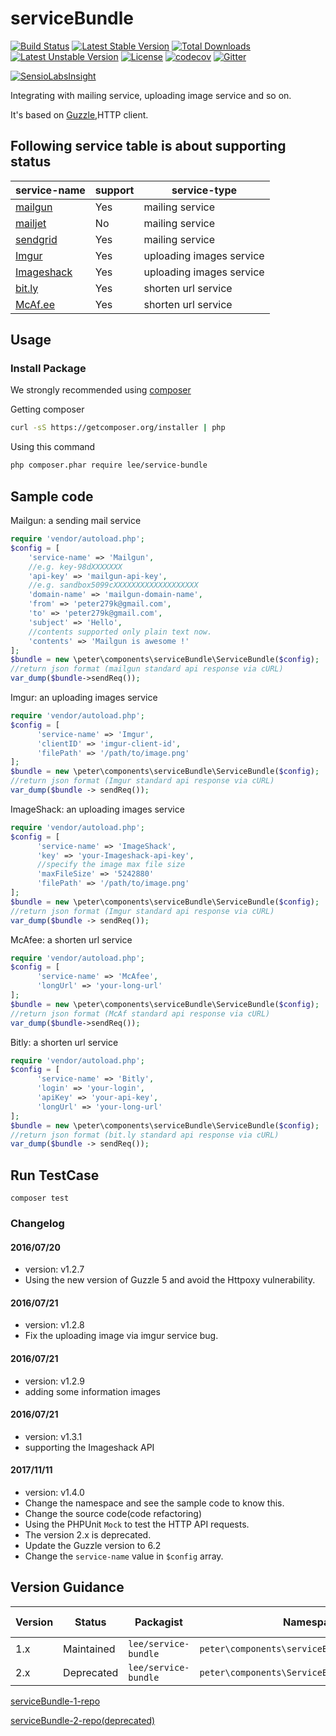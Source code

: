 # serviceBundle
[![Build Status](https://travis-ci.org/peter279k/serviceBundle.svg?branch=v1.2.8)](https://travis-ci.org/peter279k/serviceBundle) [![Latest Stable Version](https://poser.pugx.org/lee/service-bundle/version)](https://packagist.org/packages/lee/service-bundle) [![Total Downloads](https://poser.pugx.org/lee/service-bundle/downloads)](https://packagist.org/packages/lee/service-bundle) [![Latest Unstable Version](https://poser.pugx.org/lee/service-bundle/v/unstable)](https://packagist.org/packages/lee/service-bundle) [![License](https://poser.pugx.org/lee/service-bundle/license)](https://packagist.org/packages/lee/service-bundle) [![codecov](https://codecov.io/gh/peter279k/serviceBundle/branch/master/graph/badge.svg)](https://codecov.io/gh/peter279k/serviceBundle)
[![Gitter](https://badges.gitter.im/peter279k/serviceBundle.svg)](https://gitter.im/peter279k/serviceBundle?utm_source=badge&utm_medium=badge&utm_campaign=pr-badge)

[![SensioLabsInsight](https://insight.sensiolabs.com/projects/f29371ba-ab1c-4203-84d3-7c903e919824/big.png)](https://insight.sensiolabs.com/projects/f29371ba-ab1c-4203-84d3-7c903e919824)

Integrating with mailing service, uploading image service and so on.

It's based on [Guzzle](https://github.com/guzzle/guzzle),HTTP client.

## Following service table is about supporting status

| service-name|support|service-type|
|-------------|-------|------------|
| [mailgun](https://www.mailgun.com/)| Yes   | mailing service |
| [mailjet](http://dev.mailjet.com/guides/?php#about-the-mailjet-restful-api) | No | mailing service |
| [sendgrid](https://sendgrid.com/)    | Yes    | mailing service |
| [Imgur](http://imgur.com/)       | Yes   | uploading images service |
| [Imageshack](https://www.imageshack.us)       | Yes   | uploading images service |
| [bit.ly](https://bitly.com/)      | Yes    | shorten url service |
|[McAf.ee](https://community.mcafee.com/docs/DOC-1991)| Yes | shorten url service |

## Usage
### Install Package

  We strongly recommended using [composer](https://getcomposer.org)

  Getting composer
  ```bash
  curl -sS https://getcomposer.org/installer | php
  ```
  Using this command
  ```bash
  php composer.phar require lee/service-bundle
  ```
## Sample code
  Mailgun: a sending mail service
  ```php
  require 'vendor/autoload.php';
  $config = [
      'service-name' => 'Mailgun',
      //e.g. key-98dXXXXXXX
      'api-key' => 'mailgun-api-key',
      //e.g. sandbox5099cXXXXXXXXXXXXXXXXXXX
      'domain-name' => 'mailgun-domain-name',
      'from' => 'peter279k@gmail.com',
      'to' => 'peter279k@gmail.com',
      'subject' => 'Hello',
      //contents supported only plain text now.
      'contents' => 'Mailgun is awesome !'
  ];
  $bundle = new \peter\components\serviceBundle\ServiceBundle($config);
  //return json format (mailgun standard api response via cURL)
  var_dump($bundle->sendReq());
  ```
  Imgur: an uploading images service
  ```php
  require 'vendor/autoload.php';
  $config = [
		'service-name' => 'Imgur',
		'clientID' => 'imgur-client-id',
		'filePath' => '/path/to/image.png'
  ];
  $bundle = new \peter\components\serviceBundle\ServiceBundle($config);
  //return json format (Imgur standard api response via cURL)
  var_dump($bundle -> sendReq());
  ```

  ImageShack: an uploading images service
  ```php
  require 'vendor/autoload.php';
  $config = [
		'service-name' => 'ImageShack',
		'key' => 'your-Imageshack-api-key',
		//specify the image max file size
		'maxFileSize' => '5242880'
		'filePath' => '/path/to/image.png'
  ];
  $bundle = new \peter\components\serviceBundle\ServiceBundle($config);
  //return json format (Imgur standard api response via cURL)
  var_dump($bundle -> sendReq());
  ```

  McAfee: a shorten url service
  ```php
  require 'vendor/autoload.php';
  $config = [
		'service-name' => 'McAfee',
		'longUrl' => 'your-long-url'
  ];
  $bundle = new \peter\components\serviceBundle\ServiceBundle($config);
  //return json format (McAf standard api response via cURL)
  var_dump($bundle->sendReq());
  ```
  Bitly: a shorten url service
  ```php
  require 'vendor/autoload.php';
  $config = [
		'service-name' => 'Bitly',
		'login' => 'your-login',
		'apiKey' => 'your-api-key',
		'longUrl' => 'your-long-url'
  ];
  $bundle = new \peter\components\serviceBundle\ServiceBundle($config);
  //return json format (bit.ly standard api response via cURL)
  var_dump($bundle -> sendReq());
  ```
## Run TestCase
  ```
  composer test
  ```

### Changelog

#### 2016/07/20
+ version: v1.2.7
+ Using the new version of Guzzle 5 and avoid the Httpoxy vulnerability.

#### 2016/07/21
+ version: v1.2.8
+ Fix the uploading image via imgur service bug.

#### 2016/07/21
+ version: v1.2.9
+ adding some information images

#### 2016/07/21
+ version: v1.3.1
+ supporting the Imageshack API

#### 2017/11/11
+ version: v1.4.0
+ Change the namespace and see the sample code to know this.
+ Change the source code(code refactoring)
+ Using the PHPUnit ```Mock``` to test the HTTP API requests.
+ The version 2.x is deprecated.
+ Update the Guzzle version to 6.2
+ Change the ```service-name``` value in ```$config``` array.


## Version Guidance

| Version | Status      | Packagist           | Namespace    | PSR-7 |
|---------|-------------|---------------------|--------------|-------|
| 1.x     | Maintained  | `lee/service-bundle` | `peter\components\serviceBundle\serviceBundle` | No    |
| 2.x     | Deprecated      | `lee/service-bundle` | `peter\components\ServiceBundle` | No    |

[serviceBundle-1-repo](https://github.com/peter279k/serviceBundle/tree/master)

[serviceBundle-2-repo(deprecated)](https://github.com/peter279k/serviceBundle/tree/guzzle6)
